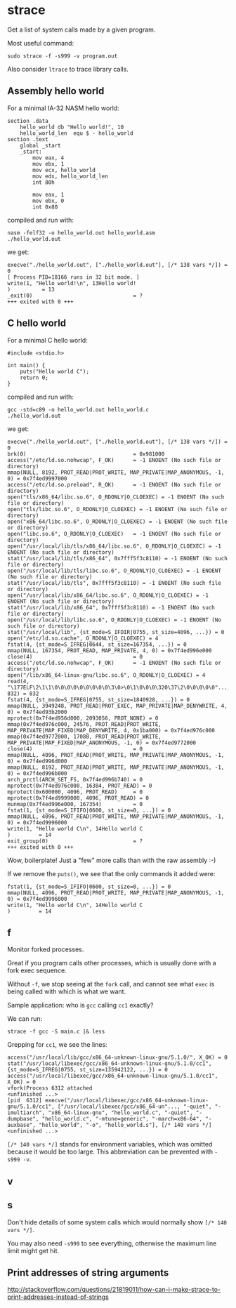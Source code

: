 # strace

Get a list of system calls made by a given program.

Most useful command:

    sudo strace -f -s999 -v program.out

Also consider `ltrace` to trace library calls.

## Assembly hello world

For a minimal IA-32 NASM hello world:

    section .data
        hello_world db "Hello world!", 10
        hello_world_len  equ $ - hello_world
    section .text
        global _start
        _start:
            mov eax, 4
            mov ebx, 1
            mov ecx, hello_world
            mov edx, hello_world_len
            int 80h

            mov eax, 1
            mov ebx, 0
            int 0x80

compiled and run with:

    nasm -felf32 -o hello_world.out hello_world.asm
    ./hello_world.out

we get:

    execve("./hello_world.out", ["./hello_world.out"], [/* 138 vars */]) = 0
    [ Process PID=18166 runs in 32 bit mode. ]
    write(1, "Hello world!\n", 13Hello world!
    )          = 13
    _exit(0)                                = ?
    +++ exited with 0 +++

## C hello world

For a minimal C hello world:

    #include <stdio.h>

    int main() {
        puts("Hello world C");
        return 0;
    }

compiled and run with:

    gcc -std=c89 -o hello_world.out hello_world.c
    ./hello_world.out

we get:

    execve("./hello_world.out", ["./hello_world.out"], [/* 138 vars */]) = 0
    brk(0)                                  = 0x981000
    access("/etc/ld.so.nohwcap", F_OK)      = -1 ENOENT (No such file or directory)
    mmap(NULL, 8192, PROT_READ|PROT_WRITE, MAP_PRIVATE|MAP_ANONYMOUS, -1, 0) = 0x7f4ed9997000
    access("/etc/ld.so.preload", R_OK)      = -1 ENOENT (No such file or directory)
    open("tls/x86_64/libc.so.6", O_RDONLY|O_CLOEXEC) = -1 ENOENT (No such file or directory)
    open("tls/libc.so.6", O_RDONLY|O_CLOEXEC) = -1 ENOENT (No such file or directory)
    open("x86_64/libc.so.6", O_RDONLY|O_CLOEXEC) = -1 ENOENT (No such file or directory)
    open("libc.so.6", O_RDONLY|O_CLOEXEC)   = -1 ENOENT (No such file or directory)
    open("/usr/local/lib/tls/x86_64/libc.so.6", O_RDONLY|O_CLOEXEC) = -1 ENOENT (No such file or directory)
    stat("/usr/local/lib/tls/x86_64", 0x7fff5f3c8110) = -1 ENOENT (No such file or directory)
    open("/usr/local/lib/tls/libc.so.6", O_RDONLY|O_CLOEXEC) = -1 ENOENT (No such file or directory)
    stat("/usr/local/lib/tls", 0x7fff5f3c8110) = -1 ENOENT (No such file or directory)
    open("/usr/local/lib/x86_64/libc.so.6", O_RDONLY|O_CLOEXEC) = -1 ENOENT (No such file or directory)
    stat("/usr/local/lib/x86_64", 0x7fff5f3c8110) = -1 ENOENT (No such file or directory)
    open("/usr/local/lib/libc.so.6", O_RDONLY|O_CLOEXEC) = -1 ENOENT (No such file or directory)
    stat("/usr/local/lib", {st_mode=S_IFDIR|0755, st_size=4096, ...}) = 0
    open("/etc/ld.so.cache", O_RDONLY|O_CLOEXEC) = 4
    fstat(4, {st_mode=S_IFREG|0644, st_size=167354, ...}) = 0
    mmap(NULL, 167354, PROT_READ, MAP_PRIVATE, 4, 0) = 0x7f4ed996e000
    close(4)                                = 0
    access("/etc/ld.so.nohwcap", F_OK)      = -1 ENOENT (No such file or directory)
    open("/lib/x86_64-linux-gnu/libc.so.6", O_RDONLY|O_CLOEXEC) = 4
    read(4, "\177ELF\2\1\1\0\0\0\0\0\0\0\0\0\3\0>\0\1\0\0\0\320\37\2\0\0\0\0\0"..., 832) = 832
    fstat(4, {st_mode=S_IFREG|0755, st_size=1840928, ...}) = 0
    mmap(NULL, 3949248, PROT_READ|PROT_EXEC, MAP_PRIVATE|MAP_DENYWRITE, 4, 0) = 0x7f4ed93b2000
    mprotect(0x7f4ed956d000, 2093056, PROT_NONE) = 0
    mmap(0x7f4ed976c000, 24576, PROT_READ|PROT_WRITE, MAP_PRIVATE|MAP_FIXED|MAP_DENYWRITE, 4, 0x1ba000) = 0x7f4ed976c000
    mmap(0x7f4ed9772000, 17088, PROT_READ|PROT_WRITE, MAP_PRIVATE|MAP_FIXED|MAP_ANONYMOUS, -1, 0) = 0x7f4ed9772000
    close(4)                                = 0
    mmap(NULL, 4096, PROT_READ|PROT_WRITE, MAP_PRIVATE|MAP_ANONYMOUS, -1, 0) = 0x7f4ed996d000
    mmap(NULL, 8192, PROT_READ|PROT_WRITE, MAP_PRIVATE|MAP_ANONYMOUS, -1, 0) = 0x7f4ed996b000
    arch_prctl(ARCH_SET_FS, 0x7f4ed996b740) = 0
    mprotect(0x7f4ed976c000, 16384, PROT_READ) = 0
    mprotect(0x600000, 4096, PROT_READ)     = 0
    mprotect(0x7f4ed9999000, 4096, PROT_READ) = 0
    munmap(0x7f4ed996e000, 167354)          = 0
    fstat(1, {st_mode=S_IFIFO|0600, st_size=0, ...}) = 0
    mmap(NULL, 4096, PROT_READ|PROT_WRITE, MAP_PRIVATE|MAP_ANONYMOUS, -1, 0) = 0x7f4ed9996000
    write(1, "Hello world C\n", 14Hello world C
    )         = 14
    exit_group(0)                           = ?
    +++ exited with 0 +++

Wow, boilerplate! Just a "few" more calls than with the raw assembly :-)

If we remove the `puts()`, we see that the only commands it added were:

    fstat(1, {st_mode=S_IFIFO|0600, st_size=0, ...}) = 0
    mmap(NULL, 4096, PROT_READ|PROT_WRITE, MAP_PRIVATE|MAP_ANONYMOUS, -1, 0) = 0x7f4ed9996000
    write(1, "Hello world C\n", 14Hello world C
    )         = 14

## f

Monitor forked processes.

Great if you program calls other processes, which is usually done with a fork exec sequence.

Without `-f`, we stop seeing at the `fork` call, and cannot see what `exec` is being called with which is what we want.

Sample application: who is `gcc` calling `cc1` exactly?

We can run:

    strace -f gcc -S main.c |& less

Grepping for `cc1`, we see the lines:

    access("/usr/local/lib/gcc/x86_64-unknown-linux-gnu/5.1.0/", X_OK) = 0
    stat("/usr/local/libexec/gcc/x86_64-unknown-linux-gnu/5.1.0/cc1", {st_mode=S_IFREG|0755, st_size=135942122, ...}) = 0
    access("/usr/local/libexec/gcc/x86_64-unknown-linux-gnu/5.1.0/cc1", X_OK) = 0
    vfork(Process 6312 attached
    <unfinished ...>
    [pid  6312] execve("/usr/local/libexec/gcc/x86_64-unknown-linux-gnu/5.1.0/cc1", ["/usr/local/libexec/gcc/x86_64-un"..., "-quiet", "-imultiarch", "x86_64-linux-gnu", "hello_world.c", "-quiet", "-dumpbase", "hello_world.c", "-mtune=generic", "-march=x86-64", "-auxbase", "hello_world", "-o", "hello_world.s"], [/* 140 vars */] <unfinished ...>

`[/* 140 vars */]` stands for environment variables, which was omitted because it would be too large. This abbreviation can be prevented with `-s999 -v`.

## v

## s

Don't hide details of some system calls which would normally show `[/* 140 vars */]`.

You may also need `-s999` to see everything, otherwise the maximum line limit might get hit.

## Print addresses of string arguments

<http://stackoverflow.com/questions/21819011/how-can-i-make-strace-to-print-addresses-instead-of-strings>
